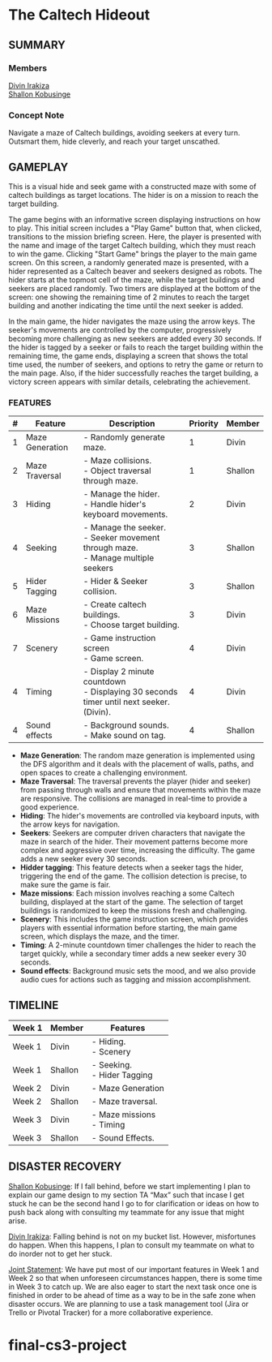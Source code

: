 
# The Caltech Hideout
## SUMMARY


### Members

[Divin Irakiza](https://gitlab.caltech.edu/dirakiza)  <br>[Shallon Kobusinge](https://gitlab.caltech.edu/skobusin)

  

### Concept Note

Navigate a maze of Caltech buildings, avoiding seekers at every turn. Outsmart them, hide cleverly, and reach your target unscathed.

  
  

## GAMEPLAY
This is a visual hide and seek game with a constructed maze with some of caltech buildings as target locations. The hider is on a mission to reach the target building.

The game begins with an informative screen displaying  instructions on how to play. This initial screen includes a "Play Game" button that, when clicked, transitions to the mission briefing screen. Here, the player is presented with the name and image of the target Caltech building, which they must reach to win the game. Clicking "Start Game" brings the player to the main game screen. On this screen, a randomly generated maze is presented, with a hider represented as a Caltech beaver and seekers designed as robots. The hider starts at the topmost cell of the maze, while the target buildings and seekers are placed randomly. Two timers are displayed at the bottom of the screen: one showing the remaining time of 2 minutes to reach the target building and another indicating the time until the next seeker is added.

In the main game, the hider navigates the maze using the arrow keys. The seeker's movements are controlled by the computer, progressively becoming more challenging as new seekers are added every 30 seconds. If the hider is tagged by a seeker or fails to reach the target building within the remaining time, the game ends, displaying a screen that shows the total time used, the number of seekers, and options to retry the game or return to the main page. Also, if the hider successfully reaches the target building, a victory screen appears with similar details, celebrating the achievement. 

### FEATURES

| #      | Feature | Description | Priority | Member |
| ----------- | ----------- |   ----------- |   ----------- |   ----------- | 
| 1      | Maze Generation        | - Randomly generate maze. <br> | 1 | Divin |
| 2| Maze Traversal  | - Maze collisions.  <br> - Object traversal through maze.| 1 | Shallon | 
|3 | Hiding| - Manage the hider. <br> - Handle hider's keyboard movements.  | 2 | Divin  |
|4 | Seeking| - Manage the seeker. <br> - Seeker movement through maze. <br> - Manage multiple seekers | 3 | Shallon  |
|5 | Hider Tagging | - Hider & Seeker collision. <br> | 3 | Shallon  
|6 | Maze Missions | - Create caltech buildings. <br>- Choose target building.| 3 | Divin |
|7 | Scenery | - Game instruction screen <br> - Game screen. | 4 | Divin  |
|4 | Timing | - Display 2 minute countdown <br> - Displaying 30 seconds timer until next seeker. (Divin). | 4 | Divin  |
|4 | Sound effects | - Background sounds. <br> - Make sound on tag. | 4 | Shallon  |

- **Maze Generation**: The random maze generation is implemented using the DFS algorithm and it deals with the placement of walls, paths, and open spaces to create a challenging environment.  <br>
- **Maze Traversal**: The traversal prevents the player (hider and seeker) from passing through walls and ensure that movements within the maze are responsive. The collisions are managed in real-time to provide a good experience. <br>
- **Hiding**: The hider's movements are controlled via keyboard inputs, with the arrow keys for navigation. <br>
- **Seekers**: Seekers are computer driven characters that navigate the maze in search of the hider. Their movement patterns become more complex and aggressive over time, increasing the difficulty. The game adds a new seeker every 30 seconds.<br>
- **Hidder tagging**: This feature detects when a seeker tags the hider, triggering the end of the game. The collision detection is precise, to make sure the game is fair. <br>
- **Maze missions**: Each mission involves reaching a some Caltech building, displayed at the start of the game. The selection of target buildings is randomized to keep the missions fresh and challenging. <br>
- **Scenery**: This includes the game instruction screen, which provides players with essential information before starting, the main game screen, which displays the maze, and the timer.<br>
- **Timing**: A 2-minute countdown timer challenges the hider to reach the target quickly, while a secondary timer adds a new seeker every 30 seconds. <br>
- **Sound effects**: Background music sets the mood, and we also provide audio cues for actions such as tagging and mission accomplishment. <br>
  
## TIMELINE
| Week 1 | Member |  Features | 
| ------ | ----- | ------ | 
| Week 1      |  Divin |  - Hiding. <br> - Scenery |
| Week 1      |  Shallon |  - Seeking. <br> - Hider Tagging |
| Week 2      |  Divin |  - Maze Generation |
| Week 2      |  Shallon |  - Maze traversal. |
| Week 3      |  Divin |  - Maze missions <br> - Timing |
| Week 3      |  Shallon | - Sound Effects. |

  

## DISASTER RECOVERY

<u>Shallon Kobusinge</u>: If I fall behind, before we start implementing I plan to explain our game design to my section TA “Max” such that incase I get stuck he can be the second hand I go to for clarification or ideas on how to push back along with consulting my teammate for any issue that might arise.

  

<u>Divin Irakiza</u>: Falling behind is not on my bucket list. However, misfortunes do happen. When this happens, I plan to consult my teammate on what to do inorder not to get her stuck.

  

<u>Joint Statement</u>: We have put most of our important features in Week 1 and Week 2 so that when unforeseen circumstances happen, there is some time in Week 3 to catch up. We are also eager to start the next task once one is finished in order to be ahead of time as a way to be in the safe zone when disaster occurs. We are planning to use a task management tool (Jira or Trello or Pivotal Tracker) for a more collaborative experience.
# final-cs3-project

